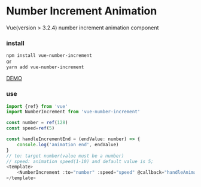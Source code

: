 # Number Increment Animation

Vue(version > 3.2.4) number increment animation component

### install
`npm install vue-number-increment`  
or  
`yarn add vue-number-increment`

[DEMO](https://increment.hi515.cn)
### use
```javascript 
import {ref} from 'vue'
import NumberIncrement from 'vue-number-increment'

const number = ref(128)
const speed=ref(5)

const handleIncrementEnd = (endValue: number) => {
    console.log('animation end', endValue)
}
// to: target number(value must be a number)
// speed: animation speed(1-10) and default value is 5;
<template>
    <NumberIncrement :to="number" :speed="speed" @callback="handleAnimationEnd" />
</template>
```